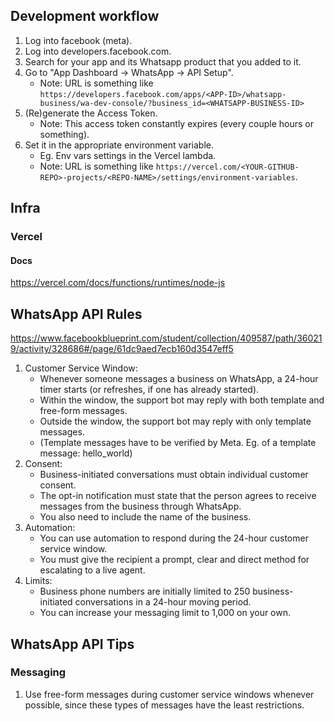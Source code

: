 ## Development workflow

1. Log into facebook (meta).
2. Log into developers.facebook.com.
3. Search for your app and its Whatsapp product that you added to it.
4. Go to "App Dashboard -> WhatsApp -> API Setup".
    - Note: URL is something like `https://developers.facebook.com/apps/<APP-ID>/whatsapp-business/wa-dev-console/?business_id=<WHATSAPP-BUSINESS-ID>`
5. (Re)generate the Access Token.
    - Note: This access token constantly expires (every couple hours or something).
6. Set it in the appropriate environment variable.
    - Eg. Env vars settings in the Vercel lambda.
    - Note: URL is something like `https://vercel.com/<YOUR-GITHUB-REPO>-projects/<REPO-NAME>/settings/environment-variables`.

## Infra

### Vercel

#### Docs

https://vercel.com/docs/functions/runtimes/node-js

## WhatsApp API Rules

https://www.facebookblueprint.com/student/collection/409587/path/360219/activity/328686#/page/61dc9aed7ecb160d3547eff5

1. Customer Service Window:
    - Whenever someone messages a business on WhatsApp, a 24-hour timer starts (or refreshes, if one has already started).
    - Within the window, the support bot may reply with both template and free-form messages.
    - Outside the window, the support bot may reply with only template messages.
    - (Template messages have to be verified by Meta. Eg. of a template message: hello_world)
1. Consent:
    - Business-initiated conversations must obtain individual customer consent. 
    - The opt-in notification must state that the person agrees to receive messages from the business through WhatsApp. 
    - You also need to include the name of the business. 
1. Automation:
    - You can use automation to respond during the 24-hour customer service window.
    - You must give the recipient a prompt, clear and direct method for escalating to a live agent.
1. Limits:
    - Business phone numbers are initially limited to 250 business-initiated conversations in a 24-hour moving period.
    - You can increase your messaging limit to 1,000 on your own.

## WhatsApp API Tips

### Messaging

1. Use free-form messages during customer service windows whenever possible, since these types of messages have the least restrictions.

